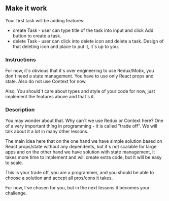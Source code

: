 ## Make it work

Your first task will be adding features:
- create Task - user can type title of the task into input and click Add button to create a task.
- delete Task - user can click into delete icon and delete a task. Design of that deleting icon and place to put it, it`s up to you.

### Instructions
For now, it\`s obvious that it\`s over engineering to use Redux/Mobx, you don`t need a state management.
You have to use only React props and state. Also do not use Context for now.

Also, You should\`t care about types and style of your code for now, just implement the features above and that\`s it. 

### Description
You may wonder about that. Why can`t we use Redux or Context here?
One of a very important thing in programming - it is called "trade off".
We will talk about it a lot in many other lessons.

The main idea here that on the one hand we have simple solution based on React props/state
without any dependents, but it\`s not scalable for large apps and on the other hand we have
solution with state management, it takes more time to implement and will create extra code, but it will be easy to scale.

This is your trade off, you are a programmer, and you should be able to choose a solution and accept all pros/cons it takes.

For now, I\`ve chosen for you, but in the next lessons it becomes your challenge.

